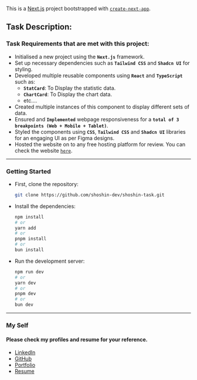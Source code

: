 This is a [Next.js](https://nextjs.org/) project bootstrapped with [`create-next-app`](https://github.com/vercel/next.js/tree/canary/packages/create-next-app).

## Task Description:

### Task Requirements that are met with this project:

- Initialised a new project using the **`Next.js`** framework.
- Set up necessary dependencies such as **`Tailwind CSS`** and **`Shadcn UI`** for styling.
- Developed multiple reusable components using **`React`** and **`TypeScript`** such as:
  - **`StatCard`**: To Display the statistic data.
  - **`ChartCard`**: To Display the chart data.
  - etc....
- Created multiple instances of this component to display different sets of data.
- Ensured and **`Implemented`** webpage responsiveness for a **`total of 3 breakpoints (Web + Mobile + Tablet)`**.
- Styled the components using **`CSS`**, **`Tailwind CSS`** and **`Shadcn UI`** libraries for an engaging UI as per Figma designs.
- Hosted the website on to any free hosting platform for review. You can check the website [`here`](https://shoshintask.vercel.app/).

---

### Getting Started

- First, clone the repository:

  ```bash
  git clone https://github.com/shoshin-dev/shoshin-task.git
  ```

- Install the dependencies:

  ```bash
  npm install
  # or
  yarn add
  # or
  pnpm install
  # or
  bun install
  ```

- Run the development server:

  ```bash
  npm run dev
  # or
  yarn dev
  # or
  pnpm dev
  # or
  bun dev
  ```

---

### My Self

#### Please check my profiles and resume for your reference.

- [LinkedIn](https://www.linkedin.com/in/bharath-lakkoju/)
- [GitHub](https://github.com/bharathlakkoju)
- [Portfolio](https://lbh-resume.vercel.app/)
- [Resume](https://drive.google.com/file/d/11sQD6U40l5UwMUcU34pLmusuil3kMKnV/view?usp=sharing)
